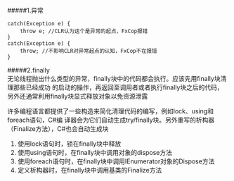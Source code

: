 #####1.异常
```
catch(Exception e) {
    throw e; //CLR认为这个是异常的起点，FxCop报错
}
catch(Exception e) {
    throw; //不影响CLR对异常起点的认知，FxCop不在报错
}
```
#####2.finally	
无论线程抛出什么类型的异常，finally块中的代码都会执行。应该先用finally块清理那些已经成功
的启动的操作，再返回至调用者或者执行finally块之后的代码，另外还通常利用finally块显式释放对象以免资源泄露

许多编程语言都提供了一些构造来简化清理代码的编写，例如lock、using和foreach语句，C#编
译器会为它们自动生成try/finally块。另外重写的析构器（Finalize方法），C#也会自动生成块
1. 使用lock语句时，锁在finally块中释放
2. 使用using语句时，在finally块中调用对象的dispose方法
3. 使用foreach语句时，在finally块中调用IEnumerator对象的Dispose方法
4. 定义析构器时，在finally块中调用基类的Finalize方法